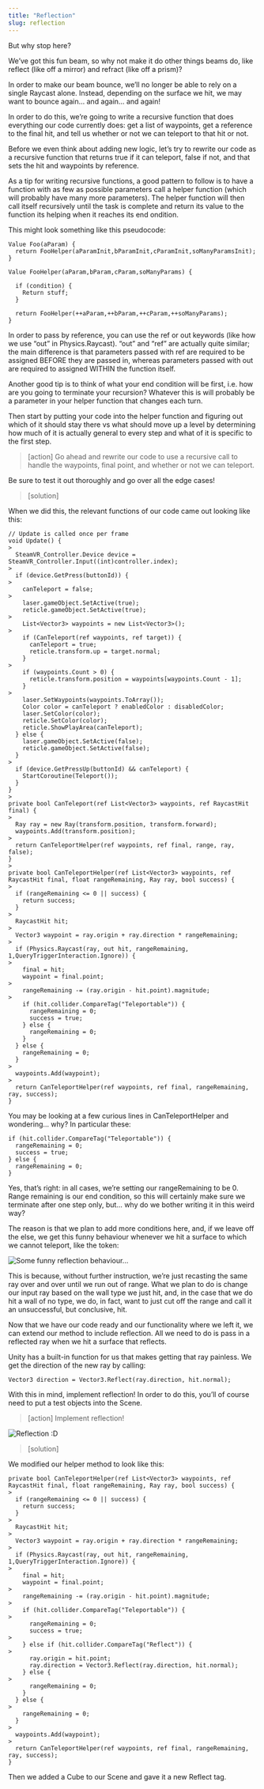 ```yaml
---
title: "Reflection"
slug: reflection
---
```


But why stop here?

We’ve got this fun beam, so why not make it do other things beams do, like reflect (like off a mirror) and refract (like off a prism)?

In order to make our beam bounce, we’ll no longer be able to rely on a single Raycast alone. Instead, depending on the surface we hit, we may want to bounce again… and again… and again!

In order to do this, we’re going to write a recursive function that does everything our code currently does: get a list of waypoints, get a reference to the final hit, and tell us whether or not we can teleport to that hit or not.

Before we even think about adding new logic, let’s try to rewrite our code as a recursive function that returns true if it can teleport, false if not, and that sets the hit and waypoints by reference.

As a tip for writing recursive functions, a good pattern to follow is to have a function with as few as possible parameters call a helper function (which will probably have many more parameters). The helper function will then call itself recursively until the task is complete and return its value to the function its helping when it reaches its end ondition.

This might look something like this pseudocode:

```
Value Foo(aParam) {
  return FooHelper(aParamInit,bParamInit,cParamInit,soManyParamsInit);
}

Value FooHelper(aParam,bParam,cParam,soManyParams) {

  if (condition) {
    Return stuff;
  }

  return FooHelper(++aParam,++bParam,++cParam,++soManyParams);
}
```

In order to pass by reference, you can use the ref or out keywords (like how we use “out” in Physics.Raycast). “out” and “ref” are actually quite similar; the main difference is that parameters passed with ref are required to be assigned BEFORE they are passed in, whereas parameters passed with out are required to assigned WITHIN the function itself.

Another good tip is to think of what your end condition will be first, i.e. how are you going to terminate your recursion? Whatever this is will probably be a parameter in your helper function that changes each
turn.

Then start by putting your code into the helper function and figuring out which of it should stay there vs what should move up a level by determining how much of it is actually general to every step and what of it is specific to the first step.

>[action]
>Go ahead and rewrite our code to use a recursive call to handle the
waypoints, final point, and whether or not we can teleport.

Be sure to test it out thoroughly and go over all the edge cases!

>[solution]
>
When we did this, the relevant functions of our code came out looking like this:
>
```
// Update is called once per frame
void Update() {
>
  SteamVR_Controller.Device device = SteamVR_Controller.Input((int)controller.index);
>
  if (device.GetPress(buttonId)) {
>
    canTeleport = false;
>
    laser.gameObject.SetActive(true);
    reticle.gameObject.SetActive(true);
>
    List<Vector3> waypoints = new List<Vector3>();
>
    if (CanTeleport(ref waypoints, ref target)) {
      canTeleport = true;
      reticle.transform.up = target.normal;
    }
>
    if (waypoints.Count > 0) {
      reticle.transform.position = waypoints[waypoints.Count - 1];
    }
>
    laser.SetWaypoints(waypoints.ToArray());
    Color color = canTeleport ? enabledColor : disabledColor;
    laser.SetColor(color);
    reticle.SetColor(color);
    reticle.ShowPlayArea(canTeleport);
  } else {
    laser.gameObject.SetActive(false);
    reticle.gameObject.SetActive(false);
  }
>
  if (device.GetPressUp(buttonId) && canTeleport) {
    StartCoroutine(Teleport());
  }
}
>
private bool CanTeleport(ref List<Vector3> waypoints, ref RaycastHit final) {
>
  Ray ray = new Ray(transform.position, transform.forward);
  waypoints.Add(transform.position);
>
  return CanTeleportHelper(ref waypoints, ref final, range, ray, false);
}
>
private bool CanTeleportHelper(ref List<Vector3> waypoints, ref RaycastHit final, float rangeRemaining, Ray ray, bool success) {
>
  if (rangeRemaining <= 0 || success) {
    return success;
  }
>
  RaycastHit hit;
>
  Vector3 waypoint = ray.origin + ray.direction * rangeRemaining;
>
  if (Physics.Raycast(ray, out hit, rangeRemaining, 1,QueryTriggerInteraction.Ignore)) {
>
    final = hit;
    waypoint = final.point;
>
    rangeRemaining -= (ray.origin - hit.point).magnitude;
>
    if (hit.collider.CompareTag("Teleportable")) {
      rangeRemaining = 0;
      success = true;
    } else {
      rangeRemaining = 0;
    }
  } else {
    rangeRemaining = 0;
  }
>
  waypoints.Add(waypoint);
>
  return CanTeleportHelper(ref waypoints, ref final, rangeRemaining, ray, success);
}
```

You may be looking at a few curious lines in CanTeleportHelper and wondering… why? In particular these:

```
if (hit.collider.CompareTag("Teleportable")) {
  rangeRemaining = 0;
  success = true;
} else {
  rangeRemaining = 0;
}
```

Yes, that’s right: in all cases, we’re setting our rangeRemaining to be 0. Range remaining is our end condition, so this will certainly make sure we terminate after one step only, but… why do we bother writing it in this weird way?

The reason is that we plan to add more conditions here, and, if we leave off the else, we get this funny behaviour whenever we hit a surface to which we cannot teleport, like the token:

![Some funny reflection behaviour...](../media/image35.gif)

This is because, without further instruction, we’re just recasting the same ray over and over until we run out of range. What we plan to do is change our input ray based on the wall type we just hit, and, in the case that we do hit a wall of no type, we do, in fact, want to just cut off the range and call it an unsuccessful, but conclusive, hit.

Now that we have our code ready and our functionality where we left it, we can extend our method to include reflection. All we need to do is pass in a reflected ray when we hit a surface that reflects.

Unity has a built-in function for us that makes getting that ray painless. We get the direction of the new ray by calling:

```
Vector3 direction = Vector3.Reflect(ray.direction, hit.normal);
```

With this in mind, implement reflection! In order to do this, you’ll of
course need to put a test objects into the Scene.

>[action]
>Implement reflection!

![Reflection :D](../media/image94.gif)

>[solution]
>
We modified our helper method to look like this:
>
```
private bool CanTeleportHelper(ref List<Vector3> waypoints, ref RaycastHit final, float rangeRemaining, Ray ray, bool success) {
>
  if (rangeRemaining <= 0 || success) {
    return success;
  }
>
  RaycastHit hit;
>
  Vector3 waypoint = ray.origin + ray.direction * rangeRemaining;
>
  if (Physics.Raycast(ray, out hit, rangeRemaining, 1,QueryTriggerInteraction.Ignore)) {
>
    final = hit;
    waypoint = final.point;
>
    rangeRemaining -= (ray.origin - hit.point).magnitude;
>
    if (hit.collider.CompareTag("Teleportable")) {
>
      rangeRemaining = 0;
      success = true;
>
    } else if (hit.collider.CompareTag("Reflect")) {
>
      ray.origin = hit.point;
      ray.direction = Vector3.Reflect(ray.direction, hit.normal);
    } else {
>
      rangeRemaining = 0;
    }
  } else {
>
    rangeRemaining = 0;
  }
>
  waypoints.Add(waypoint);
>
  return CanTeleportHelper(ref waypoints, ref final, rangeRemaining, ray, success);
}
```
>
Then we added a Cube to our Scene and gave it a new Reflect tag.
